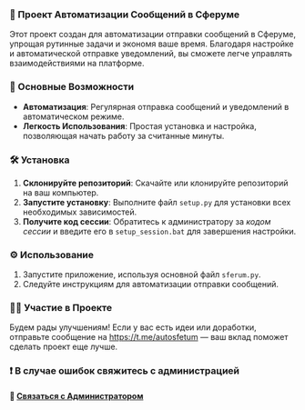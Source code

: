 ### 📢 Проект Автоматизации Сообщений в Сферуме

Этот проект создан для автоматизации отправки сообщений в Сферуме, упрощая рутинные задачи и экономя ваше время. Благодаря настройке и автоматической отправке уведомлений, вы сможете легче управлять взаимодействиями на платформе.

### 🚀 Основные Возможности

- **Автоматизация**: Регулярная отправка сообщений и уведомлений в автоматическом режиме.
- **Легкость Использования**: Простая установка и настройка, позволяющая начать работу за считанные минуты.

### 🛠️ Установка

1. **Склонируйте репозиторий**: Скачайте или клонируйте репозиторий на ваш компьютер.
2. **Запустите установку**: Выполните файл `setup.py` для установки всех необходимых зависимостей.
3. **Получите код сессии**: Обратитесь к администратору за *кодом сессии* и введите его в `setup_session.bat` для завершения настройки.

### ⚙️ Использование

1. Запустите приложение, используя основной файл `sferum.py`.
2. Следуйте инструкциям для автоматизации отправки сообщений.

### 👨‍💻 Участие в Проекте

Будем рады улучшениям! Если у вас есть идеи или доработки, отправьте сообщение на https://t.me/autosfetum — ваш вклад поможет сделать проект еще лучше.

### ❗ В случае ошибок свяжитесь с администрацией

#### 🔗 [Связаться с Администратором](https://t.me/autosfetum)
